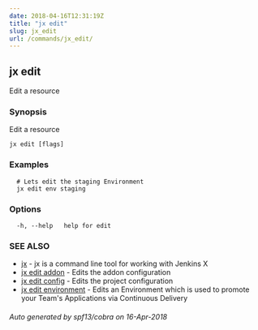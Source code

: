 ```yaml
---
date: 2018-04-16T12:31:19Z
title: "jx edit"
slug: jx_edit
url: /commands/jx_edit/
---
```

## jx edit

Edit a resource

### Synopsis

Edit a resource

```
jx edit [flags]
```

### Examples

```
  # Lets edit the staging Environment
  jx edit env staging
```

### Options

```
  -h, --help   help for edit
```

### SEE ALSO

* [jx](/commands/jx/)	 - jx is a command line tool for working with Jenkins X
* [jx edit addon](/commands/jx_edit_addon/)	 - Edits the addon configuration
* [jx edit config](/commands/jx_edit_config/)	 - Edits the project configuration
* [jx edit environment](/commands/jx_edit_environment/)	 - Edits an Environment which is used to promote your Team's Applications via Continuous Delivery

###### Auto generated by spf13/cobra on 16-Apr-2018
